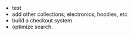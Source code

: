 - test
- add other collections; electronics, hoodies, etc
- build a checkout system
- optimize search.